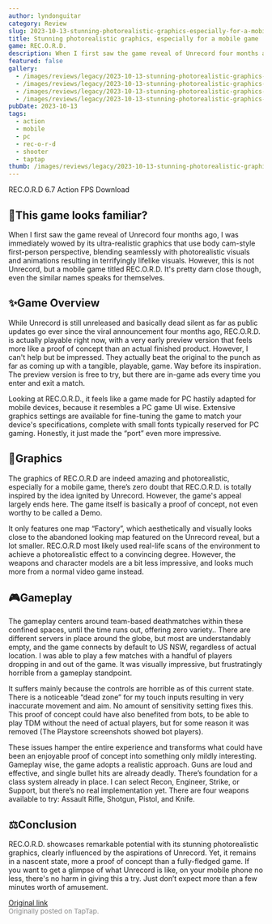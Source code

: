 ```yaml
---
author: lyndonguitar
category: Review
slug: 2023-10-13-stunning-photorealistic-graphics-especially-for-a-mobile-game-preview-record
title: Stunning photorealistic graphics, especially for a mobile game | Preview - REC.O.R.D.
game: REC.O.R.D.
description: When I first saw the game reveal of Unrecord four months ago, I was immediately wowed by its ultra-realistic graphics that use body cam-style first-person perspective, blending seamlessly with photorealistic visuals and animations resulting in terrifyingly lifelike visuals. However, this is not Unrecord, but a mobile game titled REC.O.R.D. It's pretty darn close though, even the similar names speaks for themselves.
featured: false
gallery:
  - /images/reviews/legacy/2023-10-13-stunning-photorealistic-graphics-especially-for-a-mobile-game--preview---record-0.avif
  - /images/reviews/legacy/2023-10-13-stunning-photorealistic-graphics-especially-for-a-mobile-game--preview---record-1.avif
  - /images/reviews/legacy/2023-10-13-stunning-photorealistic-graphics-especially-for-a-mobile-game--preview---record-2.avif
  - /images/reviews/legacy/2023-10-13-stunning-photorealistic-graphics-especially-for-a-mobile-game--preview---record-3.avif
pubDate: 2023-10-13
tags:
  - action
  - mobile
  - pc
  - rec-o-r-d
  - shooter
  - taptap
thumb: /images/reviews/legacy/2023-10-13-stunning-photorealistic-graphics-especially-for-a-mobile-game--preview---record-0.avif
---
```


REC.O.R.D
6.7
Action
FPS
Download


## 🤔This game looks familiar?

When I first saw the game reveal of Unrecord four months ago, I was immediately wowed by its ultra-realistic graphics that use body cam-style first-person perspective, blending seamlessly with photorealistic visuals and animations resulting in terrifyingly lifelike visuals. However, this is not Unrecord, but a mobile game titled REC.O.R.D. It's pretty darn close though, even the similar names speaks for themselves.


## ✨Game Overview

While Unrecord is still unreleased and basically dead silent as far as public updates go ever since the viral announcement four months ago, REC.O.R.D. is actually playable right now, with a very early preview version that feels more like a proof of concept than an actual finished product. However, I can't help but be impressed. They actually beat the original to the punch as far as coming up with a tangible, playable, game. Way before its inspiration. The preview version is free to try, but there are in-game ads every time you enter and exit a match.

Looking at REC.O.R.D., it feels like a game made for PC hastily adapted for mobile devices, because it resembles a PC game UI wise. Extensive graphics settings are available for fine-tuning the game to match your device's specifications, complete with small fonts typically reserved for PC gaming.  Honestly, it just made the “port” even more impressive.


## 🎨Graphics

The graphics of REC.O.R.D are indeed amazing and photorealistic, especially for a mobile game, there’s zero doubt that REC.O.R.D. is totally inspired by the idea ignited by Unrecord. However, the game's appeal largely ends here. The game itself is basically a proof of concept, not even worthy to be called a Demo.

It only features one map “Factory”, which aesthetically and visually looks close to the abandoned looking map featured on the Unrecord reveal, but a lot smaller. REC.O.R.D most likely used real-life scans of the environment to achieve a photorealistic effect to a convincing degree. However, the weapons and character models are a bit less impressive, and looks much more from a normal video game instead.


## 🎮Gameplay

The gameplay centers around team-based deathmatches within these confined spaces,  until the time runs out, offering zero variety.. There are different servers in place around the globe, but most are understandably empty, and the game connects by default to US NSW, regardless of actual location. I was able to play a few matches with a handful of players dropping in and out of the game. It was visually impressive, but frustratingly horrible from a gameplay standpoint.

It suffers mainly because the controls are horrible as of this current state. There is a noticeable “dead zone” for my touch inputs resulting in very inaccurate movement and aim. No amount of sensitivity setting fixes this. This proof of concept could have also benefited from bots, to be able to play TDM without the need of actual players, but for some reason it was removed (The Playstore screenshots showed bot players).

These issues hamper the entire experience and transforms what could have been an enjoyable proof of concept into something only mildly interesting. Gameplay wise, the game adopts a realistic approach. Guns are loud and effective, and single bullet hits are already deadly. There’s foundation for a class system already in place. I can select Recon, Engineer, Strike, or Support, but there’s no real implementation yet. There are four weapons available to try: Assault Rifle, Shotgun, Pistol, and Knife.


## ⚖️Conclusion

REC.O.R.D. showcases remarkable potential with its stunning photorealistic graphics, clearly influenced by the aspirations of Unrecord. Yet, it remains in a nascent state, more a proof of concept than a fully-fledged game. If you want to get a glimpse of what Unrecord is like, on your mobile phone no less, there's no harm in giving this a try. Just don’t expect more than a few minutes worth of amusement.

[Original link](https://www.taptap.io/post/6425931)<br><span style="font-size: 0.95em; color: #888;">Originally posted on TapTap.</span>